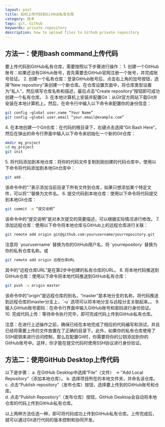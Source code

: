 ```yaml
---
layout: post
title: 如何上传代码到GitHub私有仓库
category: 技术
tags: git, Github
keywords: private repository
description: how to upload files to Github private repository
---
```



## 方法一：使用bash command上传代码

要上传代码到GitHub私有仓库，需要按照以下步骤进行操作：
1\. 创建一个GitHub账号：如果还没有GitHub账号，首先需要去GitHub官网注册一个账号，并完成账号验证。
2\. 创建一个私有仓库：登录GitHub账号后，点击右上角的加号按钮，选择“New repository”来创建一个新仓库。在仓库设置页面中，将仓库类型设置为“私人”，然后填写仓库名称和描述，最后点击“Create repository”按钮即可成功创建一个私有仓库。
3\. 在本地计算机上安装并配置Git：从Git官方网站下载Git并安装在本地计算机上。然后，在命令行中输入以下命令来配置你的身份信息：

```bash
git config –global user.name “Your Name”  
git config –global user.email “your.email@example.com”  
```

4\. 在本地创建一个Git仓库：在代码的根目录下，右键点击选择“Git Bash Here”，然后在弹出的命令行界面中输入以下命令来初始化一个新的Git仓库：

```bash
mkdir my_project  
cd my_project  
git init 
```

5\. 将代码添加到本地仓库：将你的代码文件复制到刚创建的代码仓库中，使用以下命令将代码添加到本地Git仓库中：

```bash
git add . 
```

该命令中的“.”表示添加当前目录下所有文件到仓库，如果只想添加某个特定文件，可以将“.”替换为文件名。
6\. 提交代码到本地仓库：使用以下命令将代码提交到本地Git仓库：

```bash
git commit -m “提交说明” 
```

该命令中的“提交说明”是对本次提交的简要描述，可以根据实际情况进行修改。
7\. 添加远程仓库：使用以下命令将本地仓库与GitHub上的远程仓库进行关联：

```bash
git remote add origin git@github.com:yourusername/yourrepository.git
```

注意将 \`yourusername\` 替换为你的GitHub用户名，将 \`yourrepository\` 替换为你的私有仓库名称。或

```bash
git remote add origin 远程仓库URL  
```

其中的“远程仓库URL”是在第2步中创建的私有仓库的URL。
8\. 将本地代码推送到GitHub仓库：使用以下命令将本地代码推送到GitHub私有仓库：

```bash
git push -u origin master  
```

该命令中的“origin”是远程仓库的别名，“master”是本地分支的名称，将代码推送到远程仓库的master分支上，\`-u\` 选项可以将本地分支与远程分支关联起来。。
9\. 输入GitHub账号密码：在命令行界面中输入GitHub账号和密码进行身份验证。
10\. 完成代码上传：等待命令执行完毕，即可完成代码上传到GitHub私有仓库。

注意：在进行上述操作之前，确保已经在本地完成了相应的代码编写和测试，并且已经将需要上传的文件放置在了正确的目录下。此外，如果你的私有仓库使用了SSH密钥来进行访问控制，那么在配置Git时，你需要将你的公钥添加到你的GitHub账号中。这样，你才能在提交代码时使用SSH协议进行身份验证。

## 方法二：使用GitHub Desktop上传代码  

以下是步骤：
a. 在GitHub Desktop中选择“File”（文件） -> “Add Local Repository”（添加本地仓库）。
b. 选择项目所在的本地文件夹，并命名该仓库。  
c. 点击“Publish repository”（发布仓库）按钮，选择要上传到的GitHub账号和仓库。  
d. 点击“Publish Repository”（发布仓库）按钮，GitHub Desktop会自动将本地仓库的代码上传到GitHub私有仓库。

以上两种方法任选一种，即可将代码成功上传到GitHub私有仓库。上传完成后，就可以通过Git进行代码的版本控制和协同开发。
